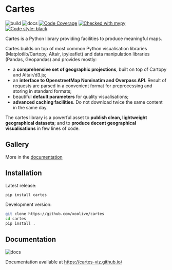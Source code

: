 # Cartes

![build](https://github.com/xoolive/cartes/workflows/build/badge.svg)
![docs](https://github.com/xoolive/cartes/actions/workflows/github-pages.yml/badge.svg)
[![Code Coverage](https://img.shields.io/codecov/c/github/xoolive/cartes.svg)](https://codecov.io/gh/xoolive/cartes)
[![Checked with mypy](https://img.shields.io/badge/mypy-checked-blue.svg)](https://mypy.readthedocs.io/)
[![Code style: black](https://img.shields.io/badge/code%20style-black-black.svg)](https://github.com/psf/black)

Cartes is a Python library providing facilities to produce meaningful maps.

Cartes builds on top of most common Python visualisation libraries (Matplotlib/Cartopy, Altair, ipyleaflet) and data manipulation libraries (Pandas, Geopandas) and provides mostly:

- a **comprehensive set of geographic projections**, built on top of Cartopy and Altair/d3.js;
- an **interface to OpenstreetMap Nominatim and Overpass API**. Result of requests are parsed in a convenient format for preprocessing and storing in standard formats;
- beautiful **default parameters** for quality visualisations;
- **advanced caching facilities**. Do not download twice the same content in the same day.

The cartes library is a powerful asset to **publish clean, lightweight geographical datasets**; and to **produce decent geographical visualisations** in few lines of code.

## Gallery

More in the [documentation](https://cartes-viz.github.io/gallery.html)

## Installation

Latest release:

```sh
pip install cartes
```

Development version:

```sh
git clone https://github.com/xoolive/cartes
cd cartes
pip install .
```

## Documentation

![docs](https://github.com/xoolive/cartes/actions/workflows/github-pages.yml/badge.svg)

Documentation available at https://cartes-viz.github.io/
